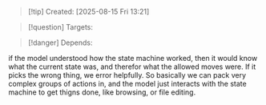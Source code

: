 
>[!tip] Created: [2025-08-15 Fri 13:21]

>[!question] Targets: 

>[!danger] Depends: 

if the model understood how the state machine worked, then it would know what the current state was, and therefor what the allowed moves were.  If it picks the wrong thing, we error helpfully.  So basically we can pack very complex groups of actions in, and the model just interacts with the state machine to get thigns done, like browsing, or file editing.